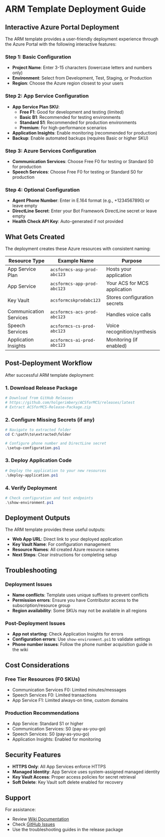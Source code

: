 # ARM Template Deployment Guide

## Interactive Azure Portal Deployment

The ARM template provides a user-friendly deployment experience through the Azure Portal with the following interactive features:

### Step 1: Basic Configuration
- **Project Name**: Enter 3-15 characters (lowercase letters and numbers only)
- **Environment**: Select from Development, Test, Staging, or Production
- **Region**: Choose the Azure region closest to your users

### Step 2: App Service Configuration
- **App Service Plan SKU**: 
  - **Free F1**: Good for development and testing (limited)
  - **Basic B1**: Recommended for testing environments
  - **Standard S1**: Recommended for production environments
  - **Premium**: For high-performance scenarios
- **Application Insights**: Enable monitoring (recommended for production)
- **Backup**: Enable automated backups (requires Basic or higher SKU)

### Step 3: Azure Services Configuration
- **Communication Services**: Choose Free F0 for testing or Standard S0 for production
- **Speech Services**: Choose Free F0 for testing or Standard S0 for production

### Step 4: Optional Configuration
- **Agent Phone Number**: Enter in E.164 format (e.g., +1234567890) or leave empty
- **DirectLine Secret**: Enter your Bot Framework DirectLine secret or leave empty
- **Health Check API Key**: Auto-generated if not provided

## What Gets Created

The deployment creates these Azure resources with consistent naming:

| Resource Type | Example Name | Purpose |
|---------------|--------------|---------|
| App Service Plan | `acsformcs-asp-prod-abc123` | Hosts your application |
| App Service | `acsformcs-app-prod-abc123` | Your ACS for MCS application |
| Key Vault | `acsformcskprodabc123` | Stores configuration secrets |
| Communication Services | `acsformcs-acs-prod-abc123` | Handles voice calls |
| Speech Services | `acsformcs-cs-prod-abc123` | Voice recognition/synthesis |
| Application Insights | `acsformcs-ai-prod-abc123` | Monitoring (if enabled) |

## Post-Deployment Workflow

After successful ARM template deployment:

### 1. Download Release Package
```powershell
# Download from GitHub Releases
# https://github.com/holgerimbery/ACSforMCS/releases/latest
# Extract ACSforMCS-Release-Package.zip
```

### 2. Configure Missing Secrets (if any)
```powershell
# Navigate to extracted folder
cd C:\path\to\extracted\folder

# Configure phone number and DirectLine secret
.\setup-configuration.ps1
```

### 3. Deploy Application Code
```powershell
# Deploy the application to your new resources
.\deploy-application.ps1
```

### 4. Verify Deployment
```powershell
# Check configuration and test endpoints
.\show-environment.ps1
```

## Deployment Outputs

The ARM template provides these useful outputs:

- **Web App URL**: Direct link to your deployed application
- **Key Vault Name**: For configuration management
- **Resource Names**: All created Azure resource names
- **Next Steps**: Clear instructions for completing setup

## Troubleshooting

### Deployment Issues
- **Name conflicts**: Template uses unique suffixes to prevent conflicts
- **Permission errors**: Ensure you have Contributor access to the subscription/resource group
- **Region availability**: Some SKUs may not be available in all regions

### Post-Deployment Issues
- **App not starting**: Check Application Insights for errors
- **Configuration errors**: Use `show-environment.ps1` to validate settings
- **Phone number issues**: Follow the phone number acquisition guide in the wiki

## Cost Considerations

### Free Tier Resources (F0 SKUs)
- Communication Services F0: Limited minutes/messages
- Speech Services F0: Limited transactions
- App Service F1: Limited always-on time, custom domains

### Production Recommendations
- App Service: Standard S1 or higher
- Communication Services: S0 (pay-as-you-go)
- Speech Services: S0 (pay-as-you-go)
- Application Insights: Enabled for monitoring

## Security Features

- **HTTPS Only**: All App Services enforce HTTPS
- **Managed Identity**: App Service uses system-assigned managed identity
- **Key Vault Access**: Proper access policies for secret retrieval
- **Soft Delete**: Key Vault soft delete enabled for recovery

## Support

For assistance:
- Review [Wiki Documentation](https://github.com/holgerimbery/ACSforMCS/wiki)
- Check [GitHub Issues](https://github.com/holgerimbery/ACSforMCS/issues)
- Use the troubleshooting guides in the release package